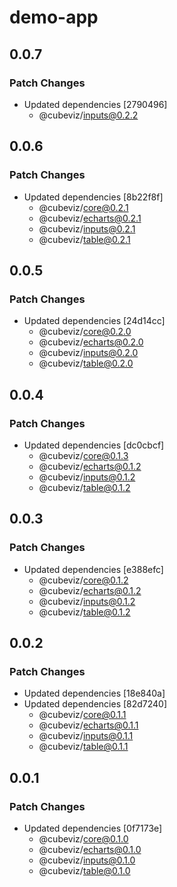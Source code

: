 # demo-app

## 0.0.7

### Patch Changes

- Updated dependencies [2790496]
  - @cubeviz/inputs@0.2.2

## 0.0.6

### Patch Changes

- Updated dependencies [8b22f8f]
  - @cubeviz/core@0.2.1
  - @cubeviz/echarts@0.2.1
  - @cubeviz/inputs@0.2.1
  - @cubeviz/table@0.2.1

## 0.0.5

### Patch Changes

- Updated dependencies [24d14cc]
  - @cubeviz/core@0.2.0
  - @cubeviz/echarts@0.2.0
  - @cubeviz/inputs@0.2.0
  - @cubeviz/table@0.2.0

## 0.0.4

### Patch Changes

- Updated dependencies [dc0cbcf]
  - @cubeviz/core@0.1.3
  - @cubeviz/echarts@0.1.2
  - @cubeviz/inputs@0.1.2
  - @cubeviz/table@0.1.2

## 0.0.3

### Patch Changes

- Updated dependencies [e388efc]
  - @cubeviz/core@0.1.2
  - @cubeviz/echarts@0.1.2
  - @cubeviz/inputs@0.1.2
  - @cubeviz/table@0.1.2

## 0.0.2

### Patch Changes

- Updated dependencies [18e840a]
- Updated dependencies [82d7240]
  - @cubeviz/core@0.1.1
  - @cubeviz/echarts@0.1.1
  - @cubeviz/inputs@0.1.1
  - @cubeviz/table@0.1.1

## 0.0.1

### Patch Changes

- Updated dependencies [0f7173e]
  - @cubeviz/core@0.1.0
  - @cubeviz/echarts@0.1.0
  - @cubeviz/inputs@0.1.0
  - @cubeviz/table@0.1.0
